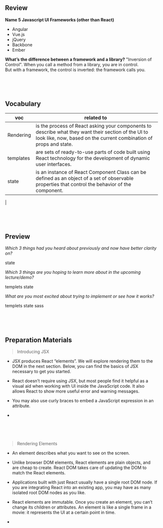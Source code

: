## Review

**Name 5 Javascript UI Frameworks (other than React)**
* Angular   
* Vue.js   
* jQuery   
* Backbone    
* Ember   

**What’s the difference between a framework and a library?**
"Inversion of Control". When you call a method from a library, you are in control.    
But with a framework, the control is inverted: the framework calls you. 


&nbsp;

&nbsp;

## Vocabulary

| voc | related to |
| --- | ---------- |
| Rendering  |    is the process of React asking your components to describe what they want their section of the UI to look like, now, based on the current combination of props and state.         |
| templates   |     are sets of ready-to-use parts of code built using React technology for the development of dynamic user interfaces.         |
|state   |     is an instance of React Component Class can be defined as an object of a set of observable properties that control the behavior of the component.         |
|


&nbsp;

&nbsp;

## Preview

_Which 3 things had you heard about previously and now have better clarity on?_

state

_Which 3 things are you hoping to learn more about in the upcoming lecture/demo?_

templets
state

_What are you most excited about trying to implement or see how it works?_

templets
state
sass

&nbsp;

&nbsp;

## Preparation Materials

> Introducing JSX


- JSX produces React “elements”. We will explore rendering them to the DOM in the next section. Below, you can find the basics of JSX necessary to get you started.

- React doesn’t require using JSX, but most people find it helpful as a visual aid when working with UI inside the JavaScript code. It also allows React to show more useful error and warning messages.

- You may also use curly braces to embed a JavaScript expression in an attribute.

- 

&nbsp;

&nbsp;

> Rendering Elements


- An element describes what you want to see on the screen.

- Unlike browser DOM elements, React elements are plain objects, and are cheap to create. React DOM takes care of updating the DOM to match the React elements.

- Applications built with just React usually have a single root DOM node. If you are integrating React into an existing app, you may have as many isolated root DOM nodes as you like.

- React elements are immutable. Once you create an element, you can’t change its children or attributes. An element is like a single frame in a movie: it represents the UI at a certain point in time.

- 


